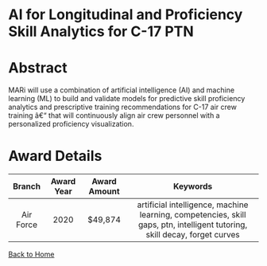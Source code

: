 
AI for Longitudinal and Proficiency Skill Analytics for C-17 PTN
================================================================

# Abstract


MARi will use a combination of artificial intelligence (AI) and machine learning (ML) to build and validate models for predictive skill proficiency analytics and prescriptive training recommendations for C-17 air crew training â€“ that will continuously align air crew personnel with a personalized proficiency visualization.  

# Award Details

|Branch|Award Year|Award Amount|Keywords|
| :---: | :---: | :---: | :---: |
|Air Force|2020|$49,874|artificial intelligence, machine learning, competencies, skill gaps, ptn, intelligent tutoring, skill decay, forget curves|
  
  


[Back to Home](https://github.com/chrischow/dod_sbir_awards/DJ/#1697)